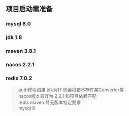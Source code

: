 ## 项目启动需准备

### mysql 8.0

### jdk 1.8

### maven 3.8.1

### nacos 2.2.1

### redis 7.0.2

> auth模块如果 jdk为17 则会报错不存在某Converter类 \
> nacos版本最好为 2.2.1 和项目依赖匹配 \
> redis maven 并无版本特定要求 \
> mysql 8